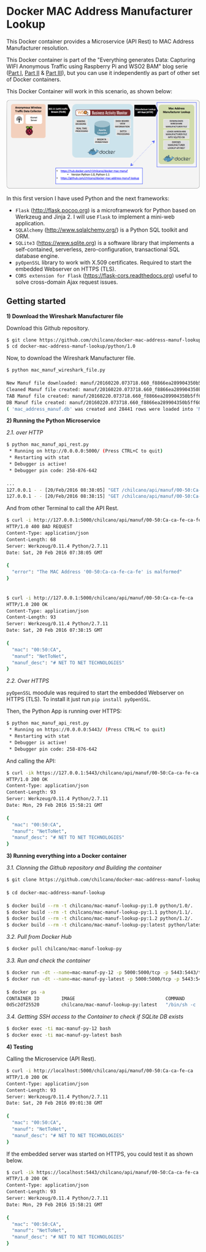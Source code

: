 # Docker MAC Address Manufacturer Lookup


This Docker container provides a Microservice (API Rest) to MAC Address Manufacturer resolution.

This Docker container is part of the "Everything generates Data: Capturing WIFI Anonymous Traffic using Raspberry Pi and WSO2 BAM" blog serie ([Part I](http://ow.ly/YcEf1), [Part II](http://ow.ly/YcEgz) & [Part III](http://ow.ly/YcEij)), but you can use it independently as part of other set of Docker containers.


This Docker Container will work in this scenario, as shown below:

![The MAC Address Manufacturer Lookup Docker Container](https://github.com/chilcano/docker-mac-address-manuf-lookup/blob/master/chilcano_docker_microservice_mac_address_manuf_lookup_2.png "The MAC Address Manufacturer Lookup Docker Container")


In this first version I have used Python and the next frameworks:


- `Flask` (http://flask.pocoo.org) is a microframework for Python based on Werkzeug and Jinja 2. I will use `Flask` to implement a mini-web application.
- `SQLAlchemy` (http://www.sqlalchemy.org/) is a Python SQL toolkit and ORM.
- `SQLite3` (https://www.sqlite.org) is a software library that implements a self-contained, serverless, zero-configuration, transactional SQL database engine.
- `pyOpenSSL` library to work with X.509 certificates. Required to start the embedded Webserver on HTTPS (TLS).
- `CORS extension for Flask` (https://flask-cors.readthedocs.org) useful to solve cross-domain Ajax request issues.


## Getting started


__1) Download the Wireshark Manufacturer file__


Download this Github repository.

```bash
$ git clone https://github.com/chilcano/docker-mac-address-manuf-lookup.git
$ cd docker-mac-address-manuf-lookup/python/1.0
```

Now, to download the Wireshark Manufacturer file.

```bash
$ python mac_manuf_wireshark_file.py

New Manuf file downloaded: manuf/20160220.073718.660_f8866ea289904350b5ff60ffda53edca_ok
Cleaned Manuf file created: manuf/20160220.073718.660_f8866ea289904350b5ff60ffda53edca_ok_cleaned
TAB Manuf file created: manuf/20160220.073718.660_f8866ea289904350b5ff60ffda53edca_ok_cleaned.tab
DB Manuf file created: manuf/20160220.073718.660_f8866ea289904350b5ff60ffda53edca_ok_cleaned.tab.db
( 'mac_address_manuf.db' was created and 28441 rows were loaded into 'MacAddressManuf' table. )

```


__2) Running the Python Microservice__


_2.1. over HTTP_


```bash
$ python mac_manuf_api_rest.py
 * Running on http://0.0.0.0:5000/ (Press CTRL+C to quit)
 * Restarting with stat
 * Debugger is active!
 * Debugger pin code: 258-876-642

...
127.0.0.1 - - [20/Feb/2016 08:38:05] "GET /chilcano/api/manuf/00-50:Ca-ca-fe-ca-fe HTTP/1.1" 400 -
127.0.0.1 - - [20/Feb/2016 08:38:15] "GET /chilcano/api/manuf/00-50:Ca-ca-fe-ca HTTP/1.1" 200 -

```

And from other Terminal to call the API Rest.

```bash
$ curl -i http://127.0.0.1:5000/chilcano/api/manuf/00-50:Ca-ca-fe-ca-fe
HTTP/1.0 400 BAD REQUEST
Content-Type: application/json
Content-Length: 68
Server: Werkzeug/0.11.4 Python/2.7.11
Date: Sat, 20 Feb 2016 07:38:05 GMT

{
  "error": "The MAC Address '00-50:Ca-ca-fe-ca-fe' is malformed"
}


$ curl -i http://127.0.0.1:5000/chilcano/api/manuf/00-50:Ca-ca-fe-ca
HTTP/1.0 200 OK
Content-Type: application/json
Content-Length: 93
Server: Werkzeug/0.11.4 Python/2.7.11
Date: Sat, 20 Feb 2016 07:38:15 GMT

{
  "mac": "00:50:CA",
  "manuf": "NetToNet",
  "manuf_desc": "# NET TO NET TECHNOLOGIES"
}
```


_2.2. Over HTTPS_


`pyOpenSSL` moodule was required to start the embedded Webserver on HTTPS (TLS).
To install it just run `pip install pyOpenSSL`.

Then, the Python App is running over HTTPS:

```bash
$ python mac_manuf_api_rest.py
 * Running on https://0.0.0.0:5443/ (Press CTRL+C to quit)
 * Restarting with stat
 * Debugger is active!
 * Debugger pin code: 258-876-642
```

And calling the API:

```bash
$ curl -ik https://127.0.0.1:5443/chilcano/api/manuf/00-50:Ca-ca-fe-ca
HTTP/1.0 200 OK
Content-Type: application/json
Content-Length: 93
Server: Werkzeug/0.11.4 Python/2.7.11
Date: Mon, 29 Feb 2016 15:58:21 GMT

{
  "mac": "00:50:CA",
  "manuf": "NetToNet",
  "manuf_desc": "# NET TO NET TECHNOLOGIES"
}
```


__3) Running everything into a Docker container__

_3.1. Clonning the Github repository and Building the container_

```bash
$ git clone https://github.com/chilcano/docker-mac-address-manuf-lookup.git

$ cd docker-mac-address-manuf-lookup

$ docker build --rm -t chilcano/mac-manuf-lookup-py:1.0 python/1.0/.
$ docker build --rm -t chilcano/mac-manuf-lookup-py:1.1 python/1.1/.
$ docker build --rm -t chilcano/mac-manuf-lookup-py:1.2 python/1.2/.
$ docker build --rm -t chilcano/mac-manuf-lookup-py:latest python/latest/.
```

_3.2. Pull from Docker Hub_

```bash
$ docker pull chilcano/mac-manuf-lookup-py
```


_3.3. Run and check the container_

```bash
$ docker run -dt --name=mac-manuf-py-12 -p 5000:5000/tcp -p 5443:5443/tcp chilcano/mac-manuf-lookup-py:1.2
$ docker run -dt --name=mac-manuf-py-latest -p 5000:5000/tcp -p 5443:5443/tcp chilcano/mac-manuf-lookup-py:latest

$ docker ps -a
CONTAINER ID        IMAGE                                 COMMAND                  CREATED             STATUS              PORTS                                            NAMES
0d5c2df25520        chilcano/mac-manuf-lookup-py:latest   "/bin/sh -c 'pytho..."   8 seconds ago       Up 6 seconds        0.0.0.0:5000->5000/tcp, 0.0.0.0:5443->5443/tcp   mac-manuf-py-latest
```

_3.4. Gettting SSH access to the Container to check if SQLite DB exists_

```bash
$ docker exec -ti mac-manuf-py-12 bash
$ docker exec -ti mac-manuf-py-latest bash
```


__4) Testing__


Calling the Microservice (API Rest).

```bash
$ curl -i http://localhost:5000/chilcano/api/manuf/00-50:Ca-ca-fe-ca
HTTP/1.0 200 OK
Content-Type: application/json
Content-Length: 93
Server: Werkzeug/0.11.4 Python/2.7.11
Date: Sat, 20 Feb 2016 09:01:38 GMT

{
  "mac": "00:50:CA",
  "manuf": "NetToNet",
  "manuf_desc": "# NET TO NET TECHNOLOGIES"
}
```

If the embedded server was started on HTTPS, you could test it as shown below.

```bash
$ curl -ik https://localhost:5443/chilcano/api/manuf/00-50:Ca-ca-fe-ca
HTTP/1.0 200 OK
Content-Type: application/json
Content-Length: 93
Server: Werkzeug/0.11.4 Python/2.7.11
Date: Mon, 29 Feb 2016 15:58:21 GMT

{
  "mac": "00:50:CA",
  "manuf": "NetToNet",
  "manuf_desc": "# NET TO NET TECHNOLOGIES"
}
```
